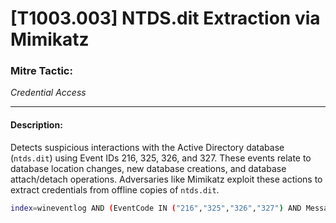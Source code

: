 # \[T1003.003] NTDS.dit Extraction via Mimikatz

### Mitre Tactic:

*Credential Access*

---

#### Description:

Detects suspicious interactions with the Active Directory database (`ntds.dit`) using Event IDs 216, 325, 326, and 327. These events relate to database location changes, new database creations, and database attach/detach operations. Adversaries like Mimikatz exploit these actions to extract credentials from offline copies of `ntds.dit`.

```bash
index=wineventlog AND (EventCode IN ("216","325","326","327") AND Message="*ntds.dit*")
```
